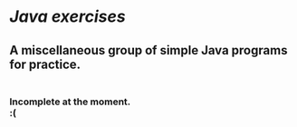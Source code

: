 # ***Java exercises***
## A miscellaneous group of simple Java programs for practice.

### **<br>Incomplete at the moment.<br>:(**